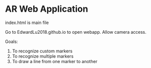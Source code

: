 # AR Web Application

index.html is main file

Go to EdwardLu2018.github.io to open webapp. Allow camera access.

Goals: 
1. To recognize custom markers
2. To recognize multiple markers
3. To draw a line from one marker to another
